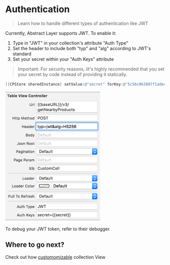 # Authentication

> Learn how to handle different types of authentication like JWT

Currently, Abstract Layer supports JWT.
To enable it:

1. Type in "JWT" in your collection's attribute "Auth Type"
2. Set the header to include both "typ" and "alg" according to JWT's standard
3. Set your secret within your "Auth Keys" attribute

> Important:
For security reasons, iit's highly recommended that you set your secret by code instead of providing it statically.

```objective-c
[[CPStore sharedInstance] setValue:@"secret" forKey:@"5c56c063897f1adec08586c4fc29f33a"];
```
<img width="300" alt="Xcode" src="/menu/collection-view/attachments/collection-view-authentication.png">

To debug your JWT token, refer to their debugger.

## Where to go next?
Check out how [customomizable](/menu/collection-view/custom-cases) collection View 